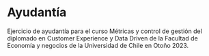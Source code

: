 # Ayudantía 

Ejercicio de ayudantía para el curso Métricas y control de gestión del diplomado en Customer Experience y Data Driven de la Facultad de Economía y negocios de la Universidad de Chile en Otoño 2023.